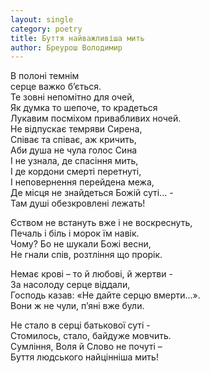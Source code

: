 ```yaml
---
layout: single
category: poetry
title: Буття найважливіша мить
author: Бреурош Володимир
---
```


В полоні темнім  
серце важко б’ється.  
Те зовні непомітно для очей,  
Як думка то шепоче, то крадеться  
Лукавим посміхом привабливих ночей.  
Не відпускає темряви Сирена,  
Співає та співає, аж кричить,  
Аби душа не чула голос Сина  
І не узнала, де спасіння мить,  
І де кордони смерті перетнуті,  
І неповернення перейдена межа,  
Де місця не знайдеться Божій суті... -  
Там душі обезкровлені лежать!  

Єством не встануть вже і не воскреснуть,  
Печаль і біль і морок їм навік.  
Чому? Бо не шукали Божі весни,  
Не гнали спів, розтління що прорік.  

Немає крові – то й любові, й жертви -  
За насолоду серце віддали,  
Господь казав: «Не дайте серцю вмерти...».  
Вони ж не чули, п’яні вже були.  

Не стало в серці батькової суті -  
Стомилось, стало, байдуже мовчить.  
Сумління, Воля й Слово не почуті –  
Буття людського найцінніша мить!  
